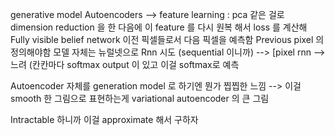 generative model
Autoencoders --> feature learning : pca 같은 걸로 dimension reduction 을 한 다음에 이 feature 를 다시 원복 해서 loss 를 계산해
Fully visible belief network
	이전 픽셀들로서 다음 픽셀을 예측함
	Previous pixel 의 정의해야함
	모델 자체는 뉴럴넷으로 
	Rnn 시도 (sequential 이니까) --> [pixel rnn --> 느려 (칸칸마다 softmax output 이 있고 이걸 softmax로 예측
	
Autoencoder 자체를 generation model 로 하기엔 뭔가 찝찝한 느낌 --> 이걸 smooth 한 그림으로 표현하는게 variational autoencoder 의 큰 그림


Intractable 하니까 이걸 approximate 해서 구하자

